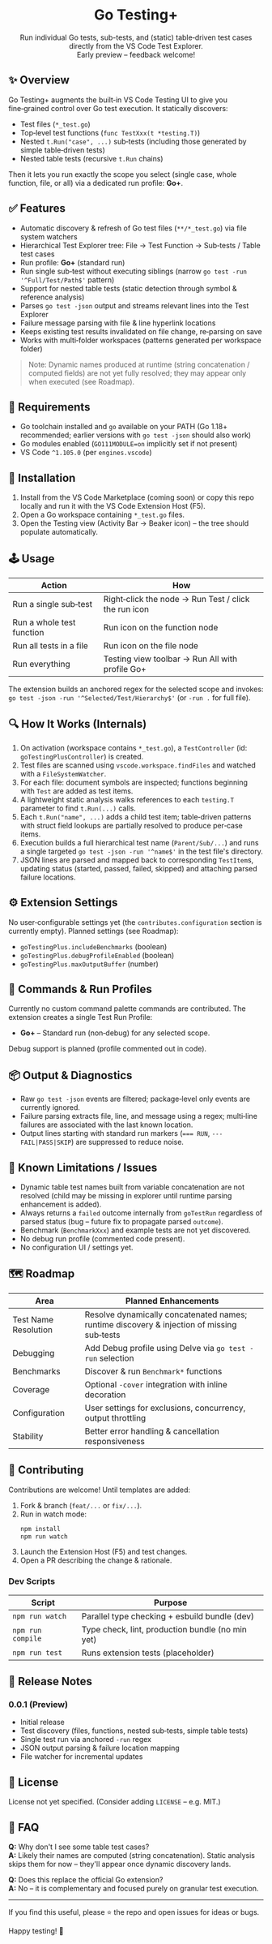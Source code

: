 <div align="center">

# Go Testing+

Run individual Go tests, sub-tests, and (static) table‑driven test cases directly from the VS Code Test Explorer.  
Early preview – feedback welcome!

</div>

## ✨ Overview
Go Testing+ augments the built‑in VS Code Testing UI to give you fine‑grained control over Go test execution. It statically discovers:

* Test files (`*_test.go`)
* Top‑level test functions (`func TestXxx(t *testing.T)`) 
* Nested `t.Run("case", ...)` sub‑tests (including those generated by simple table‑driven tests)
* Nested table tests (recursive `t.Run` chains)

Then it lets you run exactly the scope you select (single case, whole function, file, or all) via a dedicated run profile: **Go+**.

## ✅ Features
* Automatic discovery & refresh of Go test files (`**/*_test.go`) via file system watchers
* Hierarchical Test Explorer tree: File → Test Function → Sub‑tests / Table test cases
* Run profile: **Go+** (standard run)
* Run single sub‑test without executing siblings (narrow `go test -run '^Full/Test/Path$'` pattern)
* Support for nested table tests (static detection through symbol & reference analysis)
* Parses `go test -json` output and streams relevant lines into the Test Explorer
* Failure message parsing with file & line hyperlink locations
* Keeps existing test results invalidated on file change, re‑parsing on save
* Works with multi‑folder workspaces (patterns generated per workspace folder)

> Note: Dynamic names produced at runtime (string concatenation / computed fields) are not yet fully resolved; they may appear only when executed (see Roadmap).

## 🧰 Requirements
* Go toolchain installed and `go` available on your PATH (Go 1.18+ recommended; earlier versions with `go test -json` should also work)
* Go modules enabled (`GO111MODULE=on` implicitly set if not present)
* VS Code `^1.105.0` (per `engines.vscode`)

## 🚀 Installation
1. Install from the VS Code Marketplace (coming soon) or copy this repo locally and run it with the VS Code Extension Host (F5).
2. Open a Go workspace containing `*_test.go` files.
3. Open the Testing view (Activity Bar → Beaker icon) – the tree should populate automatically.

## 🕹 Usage
| Action | How |
|--------|-----|
| Run a single sub‑test | Right‑click the node → Run Test / click the run icon |
| Run a whole test function | Run icon on the function node |
| Run all tests in a file | Run icon on the file node |
| Run everything | Testing view toolbar → Run All with profile Go+ |

The extension builds an anchored regex for the selected scope and invokes:  
`go test -json -run '^Selected/Test/Hierarchy$'` (or `-run .` for full file).

## 🔍 How It Works (Internals)
1. On activation (workspace contains `*_test.go`), a `TestController` (id: `goTestingPlusController`) is created.
2. Test files are scanned using `vscode.workspace.findFiles` and watched with a `FileSystemWatcher`.
3. For each file: document symbols are inspected; functions beginning with `Test` are added as test items.
4. A lightweight static analysis walks references to each `testing.T` parameter to find `t.Run(...)` calls.
5. Each `t.Run("name", ...)` adds a child test item; table‑driven patterns with struct field lookups are partially resolved to produce per‑case items.
6. Execution builds a full hierarchical test name (`Parent/Sub/...`) and runs a single targeted `go test -json -run '^name$'` in the test file's directory.
7. JSON lines are parsed and mapped back to corresponding `TestItem`s, updating status (started, passed, failed, skipped) and attaching parsed failure locations.

## ⚙ Extension Settings
No user‑configurable settings yet (the `contributes.configuration` section is currently empty). Planned settings (see Roadmap):
* `goTestingPlus.includeBenchmarks` (boolean)
* `goTestingPlus.debugProfileEnabled` (boolean)
* `goTestingPlus.maxOutputBuffer` (number)

## 🧪 Commands & Run Profiles
Currently no custom command palette commands are contributed. The extension creates a single Test Run Profile:
* **Go+** – Standard run (non‑debug) for any selected scope.

Debug support is planned (profile commented out in code).

## 📦 Output & Diagnostics
* Raw `go test -json` events are filtered; package‑level only events are currently ignored.
* Failure parsing extracts file, line, and message using a regex; multi‑line failures are associated with the last known location.
* Output lines starting with standard run markers (`=== RUN`, `--- FAIL|PASS|SKIP`) are suppressed to reduce noise.

## 🛑 Known Limitations / Issues
* Dynamic table test names built from variable concatenation are not resolved (child may be missing in explorer until runtime parsing enhancement is added).
* Always returns a `failed` outcome internally from `goTestRun` regardless of parsed status (bug – future fix to propagate parsed `outcome`).
* Benchmark (`BenchmarkXxx`) and example tests are not yet discovered.
* No debug run profile (commented code present).
* No configuration UI / settings yet.

## 🗺 Roadmap
| Area | Planned Enhancements |
|------|-----------------------|
| Test Name Resolution | Resolve dynamically concatenated names; runtime discovery & injection of missing sub‑tests |
| Debugging | Add Debug profile using Delve via `go test -run` selection |
| Benchmarks | Discover & run `Benchmark*` functions |
| Coverage | Optional `-cover` integration with inline decoration |
| Configuration | User settings for exclusions, concurrency, output throttling |
| Stability | Better error handling & cancellation responsiveness |

## 🤝 Contributing
Contributions are welcome! Until templates are added:
1. Fork & branch (`feat/...` or `fix/...`).
2. Run in watch mode:
	```bash
	npm install
	npm run watch
	```
3. Launch the Extension Host (F5) and test changes.
4. Open a PR describing the change & rationale.

### Dev Scripts
| Script | Purpose |
|--------|---------|
| `npm run watch` | Parallel type checking + esbuild bundle (dev) |
| `npm run compile` | Type check, lint, production bundle (no min yet) |
| `npm run test` | Runs extension tests (placeholder) |

## 🧾 Release Notes
### 0.0.1 (Preview)
* Initial release
* Test discovery (files, functions, nested sub‑tests, simple table tests)
* Single test run via anchored `-run` regex
* JSON output parsing & failure location mapping
* File watcher for incremental updates

## 📄 License
License not yet specified. (Consider adding `LICENSE` – e.g. MIT.)

## 🙋 FAQ
**Q:** Why don't I see some table test cases?  
**A:** Likely their names are computed (string concatenation). Static analysis skips them for now – they'll appear once dynamic discovery lands.

**Q:** Does this replace the official Go extension?  
**A:** No – it is complementary and focused purely on granular test execution.

---
If you find this useful, please ⭐ the repo and open issues for ideas or bugs.

Happy testing! 🧪
